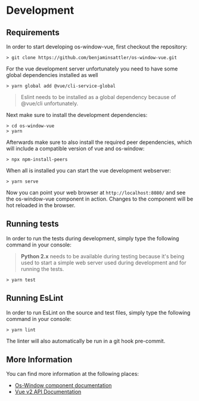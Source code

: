# Development

## Requirements

In order to start developing os-window-vue, first checkout the repository:
```shell
> git clone https://github.com/benjaminsattler/os-window-vue.git
```

For the vue development server unfortunately you need to have some global dependencies installed as well
```shell
> yarn global add @vue/cli-service-global
```

> Eslint needs to be installed as a global dependency because of @vue/cli unfortunately.

Next make sure to install the development dependencies:
```shell
> cd os-window-vue
> yarn
```

Afterwards make sure to also install the required peer dependencies, which will include a compatible version of vue and os-window:
```shell
> npx npm-install-peers
```
When all is installed you can start the vue development webserver:

```shell
> yarn serve
```

Now you can point your web browser at `http://localhost:8080/` and see the os-window-vue component in action. Changes to the component will be hot reloaded in the browser.

## Running tests

In order to run the tests during development, simply type the following command in your console:

> **Python 2.x** needs to be available during testing because it's being used to start a simple web server used during development and for running the tests.

```shell
> yarn test
```

## Running EsLint

In order to run EsLint on the source and test files, simply type the following command in your console:

```shell
> yarn lint
```

The linter will also automatically be run in a git hook pre-commit.

## More Information

You can find more information at the following places:

- [Os-Window component documentation](https://github.com/benjaminsattler/os-window/blob/master/doc/index.md)
- [Vue v2 API Documentation](https://vuejs.org/v2/api/)

